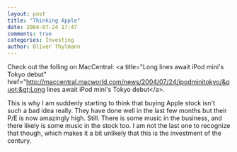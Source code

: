 ```yaml
---
layout: post
title: "Thinking Apple"
date: 2004-07-24 17:47
comments: true
categories: Investing
author: Oliver Thylmann
---
```



Check out the folling on MacCentral: &lt;a title=&quot;Long lines await iPod mini's Tokyo debut&quot; href=&quot;http://maccentral.macworld.com/news/2004/07/24/ipodminitokyo/&quot;&gt;Long lines await iPod mini's Tokyo debut&lt;/a&gt;.

This is why I am suddenly starting to think that buying Apple stock isn't such a bad idea really. They have done well in the last few months but their P/E is now amazingly high. Still. There is some music in the business, and there likely is some music in the stock too. I am not the last one to recognize that though, which makes it a bit unlikely that this is the investment of the century.


